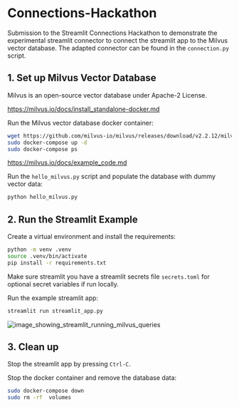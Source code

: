 # Connections-Hackathon
Submission to the Streamlit Connections Hackathon to demonstrate the experimental streamlit connector to connect the streamlit app to the Milvus vector database. The adapted connector can be found in the `connection.py` script.

## 1. Set up Milvus Vector Database
Milvus is an open-source vector database under Apache-2 License.

https://milvus.io/docs/install_standalone-docker.md

Run the Milvus vector database docker container:

```bash
wget https://github.com/milvus-io/milvus/releases/download/v2.2.12/milvus-standalone-docker-compose.yml -O docker-compose.yml
sudo docker-compose up -d
sudo docker-compose ps
```

https://milvus.io/docs/example_code.md

Run the `hello_milvus.py` script and populate the database with dummy vector data:

```bash
python hello_milvus.py
```

## 2. Run the Streamlit Example

Create a virtual environment and install the requirements:

```bash
python -m venv .venv
source .venv/bin/activate
pip install -r requirements.txt
```

Make sure streamlit you have a streamlit secrets file `secrets.toml` for optional secret variables if run locally.

Run the example streamlit app:

```bash
streamlit run streamlit_app.py
```

![image_showing_streamlit_running_milvus_queries](https://github.com/bsenst/Connections-Hackathon/assets/8211411/9ad40426-26b3-44c9-b996-83710234afb3)

## 3. Clean up

Stop the streamlit app by pressing `Ctrl-C`.

Stop the docker container and remove the database data:

```bash
sudo docker-compose down
sudo rm -rf  volumes
```
